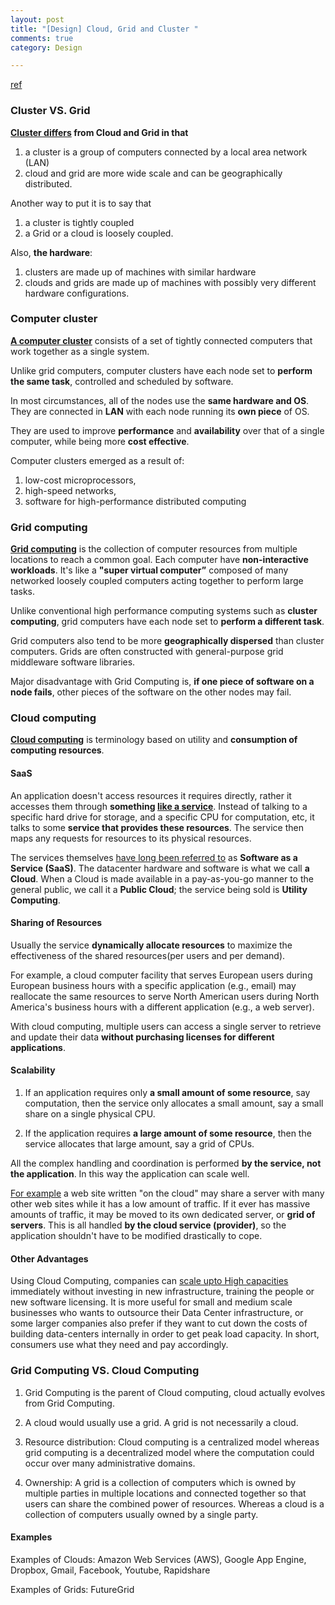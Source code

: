 ```yaml
---
layout: post
title: "[Design] Cloud, Grid and Cluster "
comments: true
category: Design

---
```


[ref](http://stackoverflow.com/questions/9723040/what-is-the-difference-between-cloud-grid-and-cluster)

### Cluster VS. Grid

__[Cluster differs](http://stackoverflow.com/a/9753568) from Cloud and Grid in that__ 

1. a cluster is a group of computers connected by a local area network (LAN)
1. cloud and grid are more wide scale and can be geographically distributed. 

Another way to put it is to say that

1. a cluster is tightly coupled
1. a Grid or a cloud is loosely coupled. 

Also, __the hardware__: 

1. clusters are made up of machines with similar hardware
1. clouds and grids are made up of machines with possibly very different hardware configurations. 

### Computer cluster

__[A computer cluster](http://en.wikipedia.org/wiki/Computer_cluster)__ consists of a set of tightly connected computers that work together as a single system. 

Unlike grid computers, computer clusters have each node set to __perform the same task__, controlled and scheduled by software. 

In most circumstances, all of the nodes use the __same hardware and OS__. They are connected in __LAN__ with each node running its __own piece__ of OS. 

They are used to improve __performance__ and __availability__ over that of a single computer, while being more __cost effective__. 

Computer clusters emerged as a result of: 

1. low-cost microprocessors, 
1. high-speed networks, 
1. software for high-performance distributed computing

### Grid computing

__[Grid computing](http://en.wikipedia.org/wiki/Grid_computing)__ is the collection of computer resources from multiple locations to reach a common goal. Each computer have __non-interactive workloads__. It's like a __"super virtual computer”__ composed of many networked loosely coupled computers acting together to perform large tasks. 

Unlike conventional high performance computing systems such as __cluster computing__, grid computers have each node set to __perform a different task__. 

Grid computers also tend to be more __geographically dispersed__ than cluster computers. Grids are often constructed with general-purpose grid middleware software libraries. 

Major disadvantage with Grid Computing is, __if one piece of software on a node fails__, other pieces of the software on the other nodes may fail. 

### Cloud computing

__[Cloud computing](http://en.wikipedia.org/wiki/Cloud_computing)__ is terminology based on utility and __consumption of computing resources__. 

#### SaaS

An application doesn't access resources it requires directly, rather it accesses them through __something [like a service](http://stackoverflow.com/a/1068133)__. Instead of talking to a specific hard drive for storage, and a specific CPU for computation, etc, it talks to some __service that provides these resources__. The service then maps any requests for resources to its physical resources. 

The services themselves [have long been referred to](http://stackoverflow.com/a/9753568) as __Software as a Service (SaaS)__. The datacenter hardware and software is what we call __a Cloud__. When a Cloud is made available in a pay-as-you-go manner to the general public, we call it a __Public Cloud__; the service being sold is __Utility Computing__. 

#### Sharing of Resources

Usually the service __dynamically allocate resources__ to maximize the effectiveness of the shared resources(per users and per demand). 

For example, a cloud computer facility that serves European users during European business hours with a specific application (e.g., email) may reallocate the same resources to serve North American users during North America's business hours with a different application (e.g., a web server). 

With cloud computing, multiple users can access a single server to retrieve and update their data __without purchasing licenses for different applications__.

#### Scalability

1. If an application requires only __a small amount of some resource__, say computation, then the service only allocates a small amount, say a small share on a single physical CPU. 

1. If the application requires __a large amount of some resource__, then the service allocates that large amount, say a grid of CPUs. 

All the complex handling and coordination is performed __by the service, not the application__. In this way the application can scale well. 

[For example](http://stackoverflow.com/a/1068133) a web site written "on the cloud" may share a server with many other web sites while it has a low amount of traffic. If it ever has massive amounts of traffic, it may be moved to its own dedicated server, or __grid of servers__. This is all handled __by the cloud service (provider)__, so the application shouldn't have to be modified drastically to cope.

#### Other Advantages

Using Cloud Computing, companies can [scale upto High capacities](http://www.ibeehosting.com/blog/what-is-the-difference-between-cloud-computing-and-grid-computing.html) immediately without investing in new infrastructure, training the people or new software licensing. It is more useful for small and medium scale businesses who wants to outsource their Data Center infrastructure, or some larger companies also prefer if they want to cut down the costs of building data-centers internally in order to get peak load capacity. In short, consumers use what they need and pay accordingly.

### Grid Computing VS. Cloud Computing

1. Grid Computing is the parent of Cloud computing, cloud actually evolves from Grid Computing. 

1. A cloud would usually use a grid. A grid is not necessarily a cloud. 

1. Resource distribution: Cloud computing is a centralized model whereas grid computing is a decentralized model where the computation could occur over many administrative domains.

1. Ownership: A grid is a collection of computers which is owned by multiple parties in multiple locations and connected together so that users can share the combined power of resources. Whereas a cloud is a collection of computers usually owned by a single party.

#### Examples

Examples of Clouds: Amazon Web Services (AWS), Google App Engine, Dropbox, Gmail, Facebook, Youtube, Rapidshare

Examples of Grids: FutureGrid
